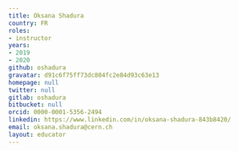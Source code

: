 ```yaml
---
title: Oksana Shadura
country: FR
roles:
- instructor
years:
- 2019
- 2020
github: oshadura
gravatar: d91c6f75ff73dc804fc2e84d93c63e13
homepage: null
twitter: null
gitlab: oshadura
bitbucket: null
orcid: 0000-0001-5356-2494
linkedin: https://www.linkedin.com/in/oksana-shadura-843b8420/
email: oksana.shadura@cern.ch
layout: educator
---
```


<!-- Write something about yourself here (if you want)!
You can use Markdown syntax to style this page.
-->